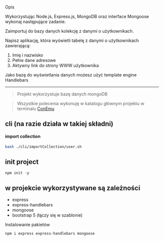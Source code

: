 Opis

Wykorzystując Node.js, Express.js, MongoDB oraz interface Mongoose wykonaj następujące zadanie.

Zaimportuj do bazy danych kolekcję z danymi o użytkownikach.

Napisz aplikację, która wyświetli tabelę z danymi o użytkownikach zawierającą:

1. Imię i nazwisko
2. Pełne dane adresowe
3. Aktywny link do strony WWW użytkownika

Jako bazę do wyświetlania danych możesz użyć template engine Handlebars

---

> Projekt wykorzystuje bazę danych mongoDB

> Wszystkie polecenia wykonuję w katalogu głównym projektu w terminalu [ConEmu](https://conemu.github.io/)

## cli (na razie działa w takiej składni)

#### import collection

```bash
bash ./cli/importCollection/user.sh
```

## init project

```
npm init -y
```

## w projekcie wykorzystywane są zależności

- express
- express-handlebars
- mongoose
- bootstrap 5 (łączy się w szablonie)

Instalowanie pakietów

```
npm i express express-handlebars mongoose
```
